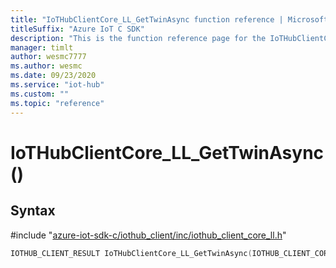 ```yaml
---                             
title: "IoTHubClientCore_LL_GetTwinAsync function reference | Microsoft Docs" 
titleSuffix: "Azure IoT C SDK"            
description: "This is the function reference page for the IoTHubClientCore_LL_GetTwinAsync() function in the Azure IoT C SDK. This SDK is used with Azure IoT Hub and Azure IoT Hub Device Provisioning Service"            
manager: timlt                 
author: wesmc7777              
ms.author: wesmc               
ms.date: 09/23/2020                    
ms.service: "iot-hub"             
ms.custom: ""                
ms.topic: "reference"        
---                            
```


# IoTHubClientCore_LL_GetTwinAsync()

## Syntax

\#include "[azure-iot-sdk-c/iothub_client/inc/iothub_client_core_ll.h](../iothub-client-core-ll-h.md)"  
```C
IOTHUB_CLIENT_RESULT IoTHubClientCore_LL_GetTwinAsync(IOTHUB_CLIENT_CORE_LL_HANDLE  MU_C2);
```

